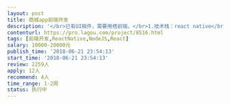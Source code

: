 ```yaml
---                
layout: post       
title: 商城app前端开发           
description: '</br>已有UI稿件，需要用搭前端。</br>1.技术栈：react native</br>2.工期：15天</br>3.保质保量，与后台开发做好对接。</br>'     
contenturl: https://pro.lagou.com/project/8516.html      
tags: [前端开发,ReactNative,NodeJS,React]            
salary: 10000-20000元          
publish_time: '2018-06-21 23:54:13'         
start_time: '2018-06-21 23:54:13'           
review: 2259人                   
apply: 12人                   
recommend: 4人                   
time_range: 1-2周              
status: 执行中                  
---                 
```

